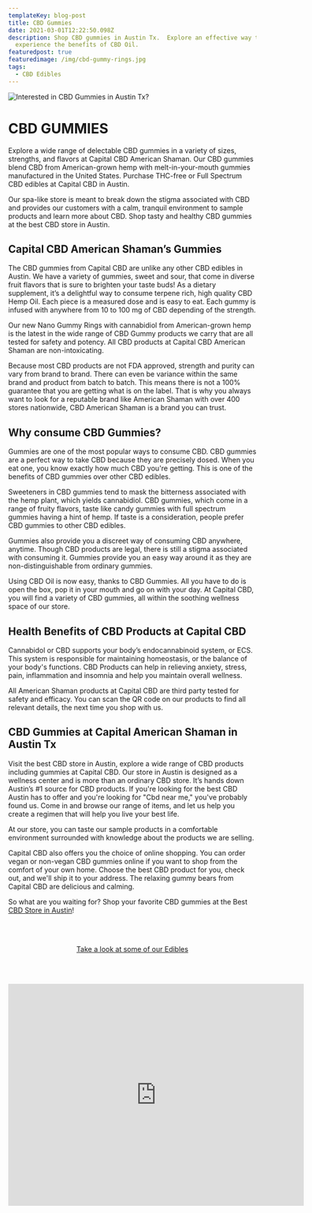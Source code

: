 ```yaml
---
templateKey: blog-post
title: CBD Gummies
date: 2021-03-01T12:22:50.098Z
description: Shop CBD gummies in Austin Tx.  Explore an effective way to
  experience the benefits of CBD Oil.
featuredpost: true
featuredimage: /img/cbd-gummy-rings.jpg
tags:
  - CBD Edibles
---
```

![Interested in CBD Gummies in Austin Tx?](/img/cbd-gummy-rings.jpg)

# CBD GUMMIES

Explore a wide range of delectable CBD gummies in a variety of sizes, strengths, and flavors at Capital CBD American Shaman. Our CBD gummies blend CBD from American-grown hemp with melt-in-your-mouth gummies manufactured in the United States. Purchase THC-free or Full Spectrum CBD edibles at Capital CBD in Austin. 

Our spa-like store is meant to break down the stigma associated with CBD and provides our customers with a calm, tranquil environment to sample products and learn more about CBD. Shop tasty and healthy CBD gummies at the best CBD store in Austin.

## Capital CBD American Shaman’s Gummies

The CBD gummies from Capital CBD are unlike any other CBD edibles in Austin. We have a variety of gummies, sweet and sour, that come in diverse fruit flavors that is sure to brighten your taste buds! As a dietary supplement, it’s a delightful way to consume terpene rich, high quality CBD Hemp Oil. Each piece is a measured dose and is easy to eat. Each gummy is infused with anywhere from 10 to 100 mg of CBD depending of the strength. 

Our new Nano Gummy Rings with cannabidiol from American-grown hemp is the latest in the wide range of CBD Gummy products we carry that are all tested for safety and potency. All CBD products at Capital CBD American Shaman are non-intoxicating.

Because most CBD products are not FDA approved, strength and purity can vary from brand to brand.  There can even be variance within the same brand and product from batch to batch.  This means there is not a 100% guarantee that you are getting what is on the label. That is why you always want to look for a reputable brand like American Shaman with over 400 stores nationwide, CBD American Shaman is a brand you can trust. 

## Why consume CBD Gummies?

Gummies are one of the most popular ways to consume CBD. CBD gummies are a perfect way to take CBD because they are precisely dosed. When you eat one, you know exactly how much CBD you're getting. This is one of the benefits of CBD gummies over other CBD edibles.

Sweeteners in CBD gummies tend to mask the bitterness associated with the hemp plant, which yields cannabidiol. CBD gummies, which come in a range of fruity flavors, taste  like candy gummies with full spectrum gummies having a hint of hemp. If taste is a consideration, people prefer CBD gummies to other CBD edibles.

Gummies also provide you a discreet way of consuming CBD anywhere, anytime. Though CBD products are legal, there is still a stigma associated with consuming it. Gummies provide you an easy way around it as they are non-distinguishable from ordinary gummies.

Using CBD Oil is now easy, thanks to CBD Gummies. All you have to do is open the box, pop it in your mouth and go on with your day. At Capital CBD, you will find a variety of CBD gummies, all within the soothing wellness space of our store.

## Health Benefits of CBD Products at Capital CBD

Cannabidol or CBD supports your body’s endocannabinoid system, or ECS. This system is responsible for maintaining homeostasis, or the balance of your body's functions. CBD Products can help in relieving anxiety, stress, pain, inflammation and insomnia and help you maintain overall wellness.

 All American Shaman products at Capital CBD are third party tested for safety and efficacy. You can scan the QR code on our products to find all relevant details, the next time you shop with us.

## CBD Gummies at Capital American Shaman in Austin Tx

Visit the best CBD store in Austin, explore a wide range of CBD products including gummies at Capital CBD. Our store in Austin is designed as a wellness center and is more than an ordinary CBD store. It’s hands down Austin’s #1 source for CBD products. If you're looking for the best CBD Austin has to offer and you're looking for "Cbd near me," you've probably found us. Come in and browse our range of items, and let us help you create a regimen that will help you live your best life.

At our store, you can taste our sample products in a comfortable environment surrounded with knowledge about the products we are selling.

Capital CBD also offers you the choice of online shopping. You can order vegan or non-vegan CBD gummies online if you want to shop from the comfort of your own home. Choose the best CBD product for you, check out, and we'll ship it to your address. The relaxing gummy bears from Capital CBD are delicious and calming.

So what are you waiting for? Shop your favorite CBD gummies at the Best [CBD Store in Austin](https://capitalamericanshaman.com/)!

<br><br>

<Center><a class="link-view-more-products" target="_blank" href="https://capitalamericanshaman.com/products">Take a look at  some of our Edibles</a></Center>

<br><br>

<center><iframe src="https://www.google.com/maps/embed?pb=!1m18!1m12!1m3!1d3442.5441840515764!2d-97.7283884!3d30.363901699999996!2m3!1f0!2f0!3f0!3m2!1i1024!2i768!4f13.1!3m3!1m2!1s0x8644cb31a4fe226f%3A0x34275657f2964730!2sCapital%20CBD%20American%20Shaman!5e0!3m2!1sen!2sus!4v1667507515248!5m2!1sen!2sus" width="600" height="450" style="border:0;" allowfullscreen="" loading="lazy" referrerpolicy="no-referrer-when-downgrade"></iframe><center/>